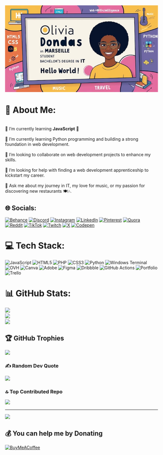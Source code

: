 ![Cover](cover_github.jpg)

# 💫 About Me:
<br>🔭 I’m currently learning **JavaScript** 🚀<br><br>🌱 I’m currently learning Python programming and building a strong foundation in web development.<br><br>👯 I’m looking to collaborate on web development projects to enhance my skills.<br><br>🤔 I’m looking for help with finding a web development apprenticeship to kickstart my career.<br><br>💬 Ask me about my journey in IT, my love for music, or my passion for discovering new restaurants 🍽️🎶.<br>


## 🌐 Socials:
[![Behance](https://img.shields.io/badge/Behance-1769ff?logo=behance&logoColor=white)](https://behance.net/olivedani) [![Discord](https://img.shields.io/badge/Discord-%237289DA.svg?logo=discord&logoColor=white)](https://discord.gg/oliv3Dani) [![Instagram](https://img.shields.io/badge/Instagram-%23E4405F.svg?logo=Instagram&logoColor=white)](https://instagram.com/Oliv3Dani) [![LinkedIn](https://img.shields.io/badge/LinkedIn-%230077B5.svg?logo=linkedin&logoColor=white)](https://linkedin.com/in/olivia-dondas) [![Pinterest](https://img.shields.io/badge/Pinterest-%23E60023.svg?logo=Pinterest&logoColor=white)](https://pinterest.com/oliv3dani) [![Quora](https://img.shields.io/badge/Quora-%23B92B27.svg?logo=Quora&logoColor=white)](https://quora.com/profile/Olive-Dani) [![Reddit](https://img.shields.io/badge/Reddit-%23FF4500.svg?logo=Reddit&logoColor=white)](https://reddit.com/user/oliv3dani) [![TikTok](https://img.shields.io/badge/TikTok-%23000000.svg?logo=TikTok&logoColor=white)](https://tiktok.com/@oliv3dani) [![Twitch](https://img.shields.io/badge/Twitch-%239146FF.svg?logo=Twitch&logoColor=white)](https://twitch.tv/oliv3dani) [![X](https://img.shields.io/badge/X-black.svg?logo=X&logoColor=white)](https://x.com/oliv3dani) [![Codepen](https://img.shields.io/badge/Codepen-000000?style=for-the-badge&logo=codepen&logoColor=white)](https://codepen.io/Oliv3Dani) 

# 💻 Tech Stack:
![JavaScript](https://img.shields.io/badge/javascript-%23323330.svg?style=flat&logo=javascript&logoColor=%23F7DF1E) ![HTML5](https://img.shields.io/badge/html5-%23E34F26.svg?style=flat&logo=html5&logoColor=white) ![PHP](https://img.shields.io/badge/php-%23777BB4.svg?style=flat&logo=php&logoColor=white) ![CSS3](https://img.shields.io/badge/css3-%231572B6.svg?style=flat&logo=css3&logoColor=white) ![Python](https://img.shields.io/badge/python-3670A0?style=flat&logo=python&logoColor=ffdd54) ![Windows Terminal](https://img.shields.io/badge/Windows%20Terminal-%234D4D4D.svg?style=flat&logo=windows-terminal&logoColor=white) ![OVH](https://img.shields.io/badge/ovh-%23123F6D.svg?style=flat&logo=ovh&logoColor=#123F6D) ![Canva](https://img.shields.io/badge/Canva-%2300C4CC.svg?style=flat&logo=Canva&logoColor=white) ![Adobe](https://img.shields.io/badge/adobe-%23FF0000.svg?style=flat&logo=adobe&logoColor=white) ![Figma](https://img.shields.io/badge/figma-%23F24E1E.svg?style=flat&logo=figma&logoColor=white) ![Dribbble](https://img.shields.io/badge/Dribbble-EA4C89?style=flat&logo=dribbble&logoColor=white) ![GitHub Actions](https://img.shields.io/badge/github%20actions-%232671E5.svg?style=flat&logo=githubactions&logoColor=white) ![Portfolio](https://img.shields.io/badge/Portfolio-%23000000.svg?style=flat&logo=firefox&logoColor=#FF7139) ![Trello](https://img.shields.io/badge/Trello-%23026AA7.svg?style=flat&logo=Trello&logoColor=white)
# 📊 GitHub Stats:
![](https://github-readme-stats.vercel.app/api?username=Olivia-Dondas&theme=calm_pink&hide_border=false&include_all_commits=true&count_private=true)<br/>
![](https://github-readme-streak-stats.herokuapp.com/?user=Olivia-Dondas&theme=calm_pink&hide_border=false)<br/>
![](https://github-readme-stats.vercel.app/api/top-langs/?username=Olivia-Dondas&theme=calm_pink&hide_border=false&include_all_commits=true&count_private=true&layout=compact)

## 🏆 GitHub Trophies
![](https://github-profile-trophy.vercel.app/?username=Olivia-Dondas&theme=radical&no-frame=false&no-bg=false&margin-w=4)

### ✍️ Random Dev Quote
![](https://quotes-github-readme.vercel.app/api?type=vetical&theme=gruvbox)

### 🔝 Top Contributed Repo
![](https://github-contributor-stats.vercel.app/api?username=Olivia-Dondas&limit=5&theme=catppuccin_mocha&combine_all_yearly_contributions=true)

---
[![](https://visitcount.itsvg.in/api?id=Olivia-Dondas&icon=4&color=13)](https://visitcount.itsvg.in)

  ## 💰 You can help me by Donating
  [![BuyMeACoffee](https://img.shields.io/badge/Buy%20Me%20a%20Coffee-ffdd00?style=for-the-badge&logo=buy-me-a-coffee&logoColor=black)](https://buymeacoffee.com/oliv3dani                ) 

  
<!-- Proudly created with GPRM ( https://gprm.itsvg.in ) -->
